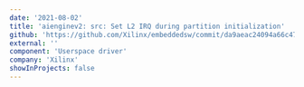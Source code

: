 ```yaml
---
date: '2021-08-02'
title: 'aienginev2: src: Set L2 IRQ during partition initialization'
github: 'https://github.com/Xilinx/embeddedsw/commit/da9aeac24094a66c47a144bc746fabe521f39e18'
external: ''
component: 'Userspace driver'
company: 'Xilinx'
showInProjects: false
---
```

